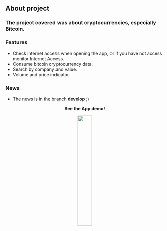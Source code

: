 ## About project
### The project covered was about cryptocurrencies, especially Bitcoin.

### Features
 - Check internet access when opening the app, or if you have not access monitor Internet Access.
 - Consume bitcoin cryptocurrency data.
 - Search by company and value.
 - Volume and price indicator.
 
### News 
- The news is in the branch <b>develop</b> ;)
 
<p align="center"><b>See the App demo!</b></p>
 
<p align="center">
  <img src="demo/app_preview.gif" width="30%">
</p>

